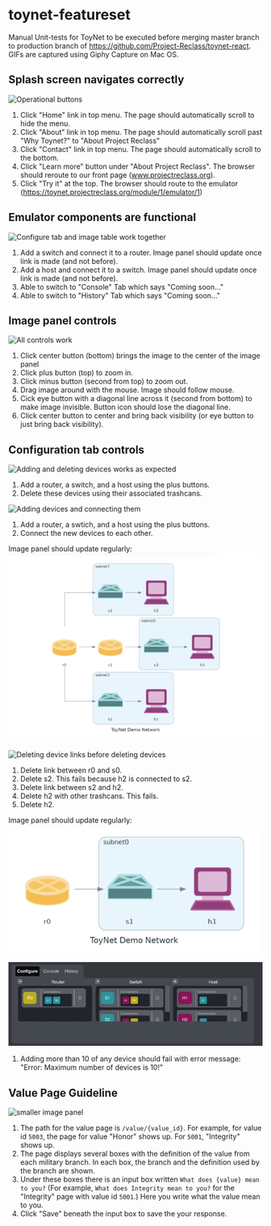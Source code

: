 # toynet-featureset
Manual Unit-tests for ToyNet to be executed before merging master branch to production branch of https://github.com/Project-Reclass/toynet-react.
GIFs are captured using Giphy Capture on Mac OS.

## Splash screen navigates correctly
![Operational buttons](https://github.com/Project-Reclass/toynet-featureset/blob/main/splashscreen.gif)

1. Click "Home" link in top menu. The page should automatically scroll to hide the menu.
2. Click "About" link in top menu. The page should automatically scroll past "Why Toynet?" to "About Project Reclass"
3. Click "Contact" link in top menu. The page should automatically scroll to the bottom.
4. Click "Learn more" button under "About Project Reclass". The browser should reroute to our front page (www.projectreclass.org).
5. Click "Try it" at the top. The browser should route to the emulator (https://toynet.projectreclass.org/module/1/emulator/1)

## Emulator components are functional
![Configure tab and image table work together](https://github.com/Project-Reclass/toynet-featureset/blob/main/responsive-image-blank-tabs.gif)

1. Add a switch and connect it to a router. Image panel should update once link is made (and not before).
2. Add a host and connect it to a switch. Image panel should update once link is made (and not before).
3. Able to switch to "Console" Tab which says "Coming soon..."
4. Able to switch to "History" Tab which says "Coming soon..."

## Image panel controls
![All controls work](https://github.com/Project-Reclass/toynet-featureset/blob/main/imagepanel.gif)

1. Click center button (bottom) brings the image to the center of the image panel
2. Click plus button (top) to zoom in.
3. Click minus button (second from top) to zoom out.
4. Drag image around with the mouse. Image should follow mouse.
5. Cick eye button with a diagonal line across it (second from bottom) to make image invisible. Button icon should lose the diagonal line.
6. Click center button to center and bring back visibility (or eye button to just bring back visibility).

## Configuration tab controls
![Adding and deleting devices works as expected](https://github.com/Project-Reclass/toynet-featureset/blob/main/add-delete-devices.gif)

1. Add a router, a switch, and a host using the plus buttons.
2. Delete these devices using their associated trashcans.

![Adding devices and connecting them](https://github.com/Project-Reclass/toynet-featureset/blob/main/connectingdevices.gif)
1. Add a router, a swtich, and a host using the plus buttons.
2. Connect the new devices to each other.

Image panel should update regularly:
<br/><img src="connected-devices.png" alt="larger image panel" width="600" /><br/>

![Deleting device links before deleting devices](https://github.com/Project-Reclass/toynet-featureset/blob/main/deleting-linked-devices.gif)
1. Delete link between r0 and s0.
2. Delete s2. This fails because h2 is connected to s2.
3. Delete link between s2 and h2.
4. Delete h2 with other trashcans. This fails.
5. Delete h2.

Image panel should update regularly:
<br/><img src="links-deleted.png" alt="smaller image panel" width="500" /><br/>

![Adding too many devices](https://github.com/Project-Reclass/toynet-featureset/blob/main/too-many-devices-error.gif)
1. Adding more than 10 of any device should fail with error message: "Error: Maximum number of devices is 10!"

## Value Page Guideline
![smaller image panel](https://github.com/Project-Reclass/toynet-featureset/blob/main/value_page_instructions.gif)
1. The path for the value page is `/value/{value_id}`. For example, for value id `5003`, the page for value "Honor" shows up. For `5001`, "Integrity" shows up.
2. The page displays several boxes with the definition of the value from each military branch. In each box, the branch and the definition used by the branch are shown.
3. Under these boxes there is an input box written `What does {value} mean to you?` (For example, `What does Integrity mean to you?` for the "Integrity" page with value id `5001`.) Here you write what the value mean to you.
4. Click "Save" beneath the input box to save the your response.
